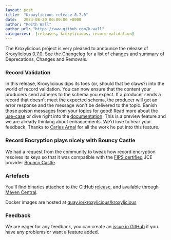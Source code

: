 ```yaml
---
layout: post
title:  "Kroxylicious release 0.7.0"
date:   2024-08-20 00:00:00 +0000
author: "Keith Wall"
author_url: "https://www.github.com/k-wall"
categories:  [releases, kroxylicious, record-validation]
---
```


The Kroxylicious project is very pleased to announce the release of [Kroxylicious 0.7.0](https://github.com/kroxylicious/kroxylicious/releases/tag/v0.7.0). See the [Changelog](https://github.com/kroxylicious/kroxylicious/blob/main/CHANGELOG.md#070) for a list of changes and summary of Deprecations, Changes and Removals.

### Record Validation 

In this release, Kroxylicious dips its toes (or, should that be claws?) into the world of record validation.  You can now ensure that the content your producers send adheres to the schema you expect.   If a producer sends
a record that doesn't meet the expected schema, the producer will get an error response and the message won't be delivered to the topic. Banish those poison messages from your topics for good!
Read more about the [use-case](https://kroxylicious.io/use-cases/#schema-validation-and-enforcement) or dive right into the [documentation](https://kroxylicious.io/docs/v0.7.0/#assembly-record-validation-filter-proxy).
This is a preview feature and we are already thinking about enhancements. We'd love to hear your feedback. Thanks to [Carles Arnal](https://github.com/carlesarnal) for all the work he put into this feature.

### Record Encryption plays nicely with Bouncy Castle
We had a request from the community to tweak how record encryption resolves its keys so that it was compatible with the [FIPS certified](https://www.bouncycastle.org/documentation/documentation-java/#bouncy-castle-java-fips-documentation) JCE provider [Bouncy Castle](https://www.bouncycastle.org/). 

### Artefacts

You'll find binaries attached to the GitHub [release](https://github.com/kroxylicious/kroxylicious/releases/tag/v0.7.0), and available through [Maven Central](https://repo1.maven.org/maven2/io/kroxylicious/kroxylicious-app/0.7.0/).

Docker images are hosted at [quay.io/kroxylicious/kroxylicious](https://quay.io/repository/kroxylicious/kroxylicious)

### Feedback

We are eager for any feedback, you can create an [issue in GitHub](https://github.com/kroxylicious/kroxylicious/issues) if you have any problems or want a
feature added.
